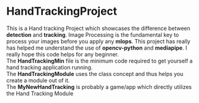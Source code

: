 # HandTrackingProject
This is a Hand tracking Project which showcases the difference between **detection** and **tracking**.
Image Processing is the fundamental key to process your images before you apply any **mlops**.
This project has really has helped me understand the use of **opencv-python** and **mediapipe**.
I really hope this code helps for any beginner.<br>
The **HandTrackingMin** file is the minimum code required to get yourself a hand tracking application running.<br>
The **HandTrackingModule** uses the class concept and thus helps you create a module out of it.<br>
The **MyNewHandTracking** is probably a game/app which directly utilizes the Hand Tracking Module

